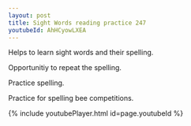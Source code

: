 ```yaml
---
layout: post
title: Sight Words reading practice 247
youtubeId: AhHCyowLXEA
---
```

 
 
Helps to learn sight words and their spelling.

Opportunitiy to repeat the spelling. 

Practice spelling. 
 
Practice for spelling bee competitions. 
 
{% include youtubePlayer.html id=page.youtubeId %}
 
 
